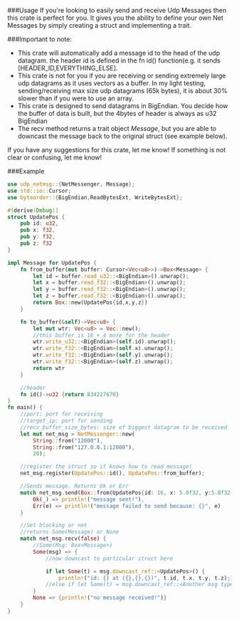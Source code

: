 ###Usage
If you're looking to easily send and receive Udp Messages then this crate is perfect for you. 
It gives you the ability to define your own Net Messages by simply creating a struct
and implementing a trait.

###Important to note:
- This crate will automatically add a message id to the head of the udp datagram. the header id is 
defined in the fn id() function(e.g. it sends [HEADER_ID,EVERYTHING_ELSE]. 
- This crate is not for you if you are receiving or sending extremely large udp datagrams
as it uses vectors as a buffer. In my light testing, sending/receiving max size udp datagrams
(65k bytes), it is about 30% slower than if you were to use an array.
- This crate is designed to send datagrams in BigEndian. You decide how the buffer of data is built,
but the 4bytes of header is always as u32 BigEndian
- The recv method returns a trait object *Message*, but you are able to downcast the message 
back to the original struct (see example below).

If you have any suggestions for this crate, let me know! If something is not clear or confusing, let me know!

###Example
```rust
use udp_netmsg::{NetMessenger, Message};
use std::io::Cursor;
use byteorder::{BigEndian,ReadBytesExt, WriteBytesExt};

#[derive(Debug)]
struct UpdatePos {
    pub id: u32,
    pub x: f32,
    pub y: f32,
    pub z: f32
}

impl Message for UpdatePos {
    fn from_buffer(mut buffer: Cursor<Vec<u8>>)->Box<Message> {
        let id = buffer.read_u32::<BigEndian>().unwrap();
        let x = buffer.read_f32::<BigEndian>().unwrap();
        let y = buffer.read_f32::<BigEndian>().unwrap();
        let z = buffer.read_f32::<BigEndian>().unwrap();
        return Box::new(UpdatePos{id,x,y,z})
    }

    fn to_buffer(&self)->Vec<u8> {
        let mut wtr: Vec<u8> = Vec::new();
        //this buffer is 16 + 4 more for the header
        wtr.write_u32::<BigEndian>(self.id).unwrap();
        wtr.write_f32::<BigEndian>(self.x).unwrap();
        wtr.write_f32::<BigEndian>(self.y).unwrap();
        wtr.write_f32::<BigEndian>(self.z).unwrap();
        return wtr
    }

    //header
    fn id()->u32 {return 834227670}
}
fn main() {
    //port: port for receiving
    //target_ip: port for sending
    //recv_buffer_size_bytes: size of biggest datagram to be received
    let mut net_msg = NetMessenger::new(
        String::from("12000"),
        String::from("127.0.0.1:12000"),
        20);

    //register the struct so it knows how to read message!
    net_msg.register(UpdatePos::id(), UpdatePos::from_buffer);

    //Sends message. Returns Ok or Err
    match net_msg.send(Box::from(UpdatePos{id: 16, x: 5.0f32, y:5.0f32, z:5.0f32})) {
        Ok(_) => println!("message sent!"),
        Err(e) => println!("message failed to send because: {}", e)
    }

    //Set blocking or not
    //returns Some(Message) or None
    match net_msg.recv(false) {
        //Some(Msg: Box<Message>)
        Some(msg) => {
            //now downcast to particular struct here

            if let Some(t) = msg.downcast_ref::<UpdatePos>() {
                println!("id: {} at ({},{},{})", t.id, t.x, t.y, t.z);}
            //else if let Some(t) = msg.downcast_ref::<Another msg type>() {}
        }
        None => {println!("no message received!")}
    }
}
```
